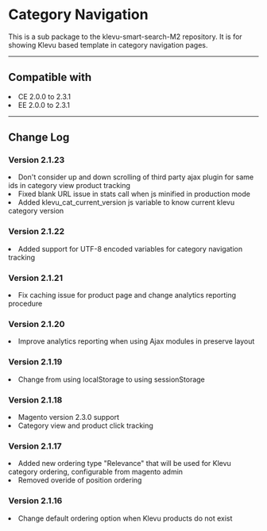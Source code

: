 # Category Navigation
This is a sub package to the klevu-smart-search-M2 repository. It is for
showing Klevu based template in category navigation pages.

<hr />
<h2>Compatible with</h2>
<li>CE 2.0.0 to 2.3.1</li>
<li>EE 2.0.0 to 2.3.1</li>

<hr />
<h2>Change Log</h2>
<h3>Version 2.1.23</h3>
<li>Don't consider up and down scrolling of third party ajax plugin for same ids in category view product tracking</li>
<li>Fixed blank URL issue in stats call when js minified in production mode</li>
<li>Added klevu_cat_current_version js variable to know current klevu category version</li>

<h3>Version 2.1.22</h3>
<li>Added support for UTF-8 encoded variables for category navigation tracking</li>

<h3>Version 2.1.21</h3>
<li>Fix caching issue for product page and change analytics reporting procedure</li>

<h3>Version 2.1.20</h3>
<li>Improve analytics reporting when using Ajax modules in preserve layout</li>

<h3>Version 2.1.19</h3>
<li>Change from using localStorage to using sessionStorage</li>

<h3>Version 2.1.18</h3>
<li>Magento version 2.3.0 support</li>
<li>Category view and product click tracking</li>

<h3>Version 2.1.17</h3>
<li>Added new ordering type "Relevance" that will be used for Klevu category ordering, configurable from magento admin</li>
<li>Removed overide of position ordering</li>

<h3>Version 2.1.16</h3>
<li>Change default ordering option when Klevu products do not exist</li>
